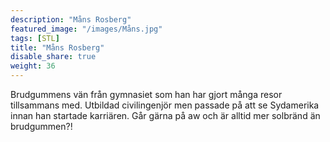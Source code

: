```yaml
---
description: "Måns Rosberg"
featured_image: "/images/Måns.jpg"
tags: [STL]
title: "Måns Rosberg"
disable_share: true
weight: 36
---
```


Brudgummens vän från gymnasiet som han har gjort många resor tillsammans med. Utbildad civilingenjör men passade på att se Sydamerika innan han startade karriären. Går gärna på aw och är alltid mer solbränd än brudgummen?!